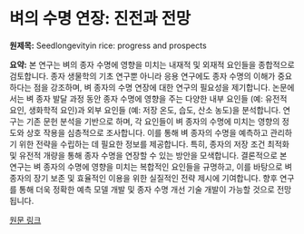 # 벼의 수명 연장: 진전과 전망

**원제목:** Seedlongevityin rice: progress and prospects

**요약:** 본 연구는 벼의 종자 수명에 영향을 미치는 내재적 및 외재적 요인들을 종합적으로 검토합니다.  종자 생물학의 기초 연구뿐 아니라 응용 연구에도 종자 수명의 이해가 중요하다는 점을 강조하며, 벼 종자의 수명 연장에 대한 연구의 필요성을 제기합니다.  논문에서는 벼 종자 발달 과정 동안 종자 수명에 영향을 주는 다양한 내부 요인들 (예: 유전적 요인, 생화학적 요인)과 외부 요인들 (예: 저장 온도, 습도, 산소 농도)을 분석합니다.  연구는 기존 문헌 분석을 기반으로 하며, 각 요인들이 벼 종자의 수명에 미치는 영향의 정도와 상호 작용을 심층적으로 조사합니다.  이를 통해 벼 종자의 수명을 예측하고 관리하기 위한 전략을 수립하는 데 필요한 정보를 제공합니다.  특히, 종자의 저장 조건 최적화 및 유전적 개량을 통해 종자 수명을 연장할 수 있는 방안을 모색합니다.  결론적으로 본 연구는 벼 종자의 수명에 영향을 미치는 복합적인 요인들을 규명하고, 이를 바탕으로 벼 종자의 장기 보존 및 효율적인 이용을 위한 실질적인 전략 제시에 기여합니다.  향후 연구를 통해 더욱 정확한 예측 모델 개발 및 종자 수명 개선 기술 개발이 가능할 것으로 전망됩니다.

[원문 링크](https://www.sciencedirect.com/science/article/pii/S0168945225002699)
